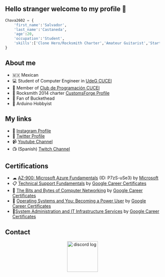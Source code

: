 ## Hello stranger welcome to my profile 👀

```python
Chava2602 = {
    'first_name':'Salvador',
    'last_name':'Castaneda',
    'age':20,
    'occupation':'Student',
    'skills':['Clone Hero/Rocksmith Charter','Amateur Guitarist','Starter in Azure','Arduino']
}
```

## About me
- 🇲🇽 Mexican
- 💻 Student of Computer Engineer in [UdeG CUCEI](http://www.cucei.udg.mx)
- 🧐 Member of [Club de Programación CUCEI](https://programacion-cucei.club)
- 🎸 Rocksmith 2014 charter [CustomsForge Profile](https://ignition4.customsforge.com/profile/Chava2602)
- 🐓 Fan of Buckethead
- 🤖 Arduino Hobbyist

## My links
- 📸 [Instagram Profile](https://www.instagram.com/chava.2602/)
- 🐣 [Twitter Profile](https://twitter.com/Chava2602)
- 📹 [Youtube Channel](https://www.youtube.com/channel/UCrEqw6lvFmyKZUinkyg2o2Q)
- 📺 (Spanish) [Twitch Channel](https://www.twitch.tv/chava_2602)

## Certifications
- ☁ [AZ-900: Microsoft Azure Fundamentals](http://verify.certiport.com/) (ID: P7zS-uSe3) by [Microsoft](https://docs.microsoft.com/en-us/learn/certifications/exams/az-900)
- 📋 [Technical Support Fundamentals](https://coursera.org/share/e91f3f8e49827e901dedc5b7784351da) by [Google Career Certificates](https://www.coursera.org/learn/technical-support-fundamentals#instructors)
- 📶 [The Bits and Bytes of Computer Networking](https://coursera.org/share/f13faf8eb7dc079f7a51c31b8c5a5fec) by [Google Career Certificates](https://www.coursera.org/learn/technical-support-fundamentals#instructors)
- 🐧 [Operating Systems and You: Becoming a Power User](https://coursera.org/share/ef44c653c38bde4ee493409f20365680) by [Google Career Certificates](https://www.coursera.org/learn/technical-support-fundamentals#instructors)
- 📂[System Administration and IT Infrastructure Services](https://coursera.org/share/4121e32cbc3df588fea9affb543fc428) by [Google Career Certificates](https://www.coursera.org/learn/technical-support-fundamentals#instructors)

## Contact
<p align="center">
<a href="https://discord.com/users/1005200307380297728"> <img width ="100" alt="discord log" src="https://user-images.githubusercontent.com/70974733/183151406-169b0b84-7cf9-404b-a480-2a57decc70cb.png">

